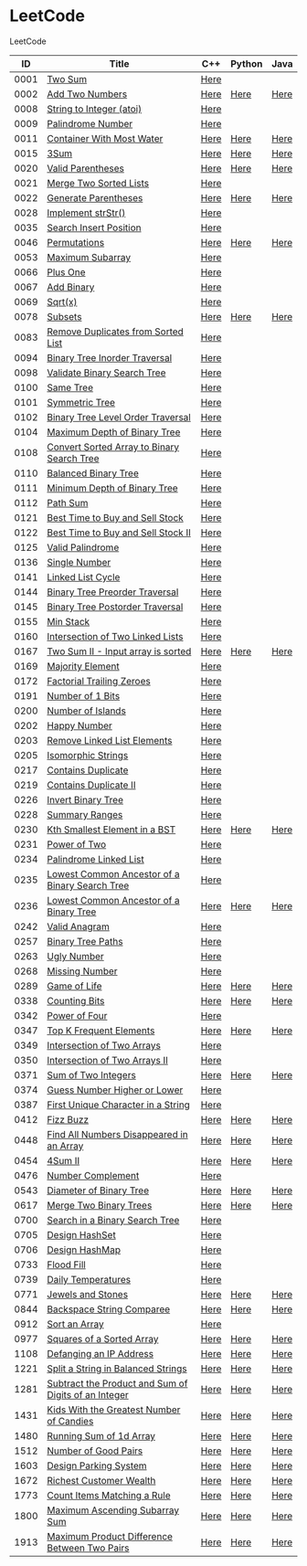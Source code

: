 # LeetCode

LeetCode

| ID   | Title                                                                                                                                       | C++                                                                         | Python                                                                        | Java                                                                          |
| ---- | ------------------------------------------------------------------------------------------------------------------------------------------- | --------------------------------------------------------------------------- | ----------------------------------------------------------------------------- | ----------------------------------------------------------------------------- |
| 0001 | [Two Sum](https://leetcode.com/problems/two-sum/)                                                                                           | [Here](./C++/0001-two-sum.cpp)                                              |                                                                               |                                                                               |
| 0002 | [Add Two Numbers](https://leetcode.com/problems/add-two-numbers/)                                                                           | [Here](./C++/0002-add-two-numbers.cpp)                                      | [Here](./Python/0002-add-two-numbers.py)                                      | [Here](./Java/0002-add-two-numbers.java)                                      |
| 0008 | [String to Integer (atoi)](https://leetcode.com/problems/string-to-integer-atoi/)                                                           | [Here](./C++/0008-string-to-integer-atoi.cpp)                               |                                                                               |                                                                               |
| 0009 | [Palindrome Number](https://leetcode.com/problems/palindrome-number/)                                                                       | [Here](./C++/0009-palindrome-number.cpp)                                    |                                                                               |                                                                               |
| 0011 | [Container With Most Water](https://leetcode.com/problems/container-with-most-water/)                                                       | [Here](./C++/0011-container-with-most-water.cpp)                            | [Here](./Python/0011-container-with-most-water.py)                            | [Here](./Java/0011-container-with-most-water.java)                            |
| 0015 | [3Sum](https://leetcode.com/problems/3sum/)                                                                                                 | [Here](./C++/0015-3sum.cpp)                                                 | [Here](./Python/0015-3sum.py)                                                 | [Here](./Java/0015-3sum.java)                                                 |
| 0020 | [Valid Parentheses](https://leetcode.com/problems/valid-parentheses/)                                                                       | [Here](./C++/0020-valid-parentheses.cpp)                                    | [Here](./Python/0020-valid-parentheses.py)                                    | [Here](./Java/0020-valid-parentheses.java)                                    |
| 0021 | [Merge Two Sorted Lists](https://leetcode.com/problems/merge-two-sorted-lists/)                                                             | [Here](./C++/0021-merge-two-sorted-lists.cpp)                               |                                                                               |                                                                               |
| 0022 | [Generate Parentheses](https://leetcode.com/problems/generate-parentheses/)                                                                 | [Here](./C++/0022-generate-parentheses.cpp)                                 | [Here](./Python/0022-generate-parentheses.py)                                 | [Here](./Java/0022-generate-parentheses.java)                                 |
| 0028 | [Implement strStr()](https://leetcode.com/problems/implement-strstr/)                                                                       | [Here](./C++/0028-implement-strstr.cpp)                                     |                                                                               |                                                                               |
| 0035 | [Search Insert Position](https://leetcode.com/problems/search-insert-position/)                                                             | [Here](./C++/0035-search-insert-position.cpp)                               |                                                                               |                                                                               |
| 0046 | [Permutations](https://leetcode.com/problems/permutations/)                                                                                 | [Here](./C++/0046-permutations.cpp)                                         | [Here](./Python/0046-permutations.py)                                         | [Here](./Java/0046-permutations.java)                                         |
| 0053 | [Maximum Subarray](https://leetcode.com/problems/maximum-subarray/)                                                                         | [Here](/C++/0053-maximum-subarray.cpp)                                      |                                                                               |                                                                               |
| 0066 | [Plus One](https://leetcode.com/problems/plus-one/)                                                                                         | [Here](./C++/0066-plus-one.cpp)                                             |                                                                               |                                                                               |
| 0067 | [Add Binary](https://leetcode.com/problems/add-binary/)                                                                                     | [Here](./C++/0067-add-binary.cpp)                                           |                                                                               |                                                                               |
| 0069 | [Sqrt(x)](https://leetcode.com/problems/sqrtx/)                                                                                             | [Here](./C++/0069-sqrtx.cpp)                                                |                                                                               |                                                                               |
| 0078 | [Subsets](https://leetcode.com/problems/subsets/)                                                                                           | [Here](./C++/0078-subsets.cpp)                                              | [Here](./Python/0078-subsets.py)                                              | [Here](./Java/0078-subsets.java)                                              |
| 0083 | [Remove Duplicates from Sorted List](https://leetcode.com/problems/remove-duplicates-from-sorted-list/)                                     | [Here](./C++/0083-remove-duplicates-from-sorted-list.cpp)                   |                                                                               |                                                                               |
| 0094 | [Binary Tree Inorder Traversal](https://leetcode.com/problems/binary-tree-inorder-traversal/)                                               | [Here](./C++/0094-binary-tree-inorder-traversal.cpp)                        |                                                                               |                                                                               |
| 0098 | [Validate Binary Search Tree](https://leetcode.com/problems/validate-binary-search-tree/)                                                   | [Here](./C++/0098-validate-binary-search-tree.cpp)                          |                                                                               |                                                                               |
| 0100 | [Same Tree](https://leetcode.com/problems/same-tree/)                                                                                       | [Here](./C++/0100-same-tree.cpp)                                            |                                                                               |                                                                               |
| 0101 | [Symmetric Tree](https://leetcode.com/problems/symmetric-tree/)                                                                             | [Here](./C++/0101-symmetric-tree.cpp)                                       |                                                                               |                                                                               |
| 0102 | [Binary Tree Level Order Traversal](https://leetcode.com/problems/binary-tree-level-order-traversal/)                                       | [Here](./C++/0102-binary-tree-level-order-traversal.cpp)                    |                                                                               |                                                                               |
| 0104 | [Maximum Depth of Binary Tree](https://leetcode.com/problems/maximum-depth-of-binary-tree/)                                                 | [Here](./C++/0104-maximum-depth-of-binary-tree.cpp)                         |                                                                               |                                                                               |
| 0108 | [Convert Sorted Array to Binary Search Tree](https://leetcode.com/problems/convert-sorted-array-to-binary-search-tree/)                     | [Here](./C++/0108-convert-sorted-array-to-binary-search-tree.cpp)           |                                                                               |                                                                               |
| 0110 | [Balanced Binary Tree](https://leetcode.com/problems/balanced-binary-tree/)                                                                 | [Here](./C++/0110-balanced-binary-tree.cpp)                                 |                                                                               |                                                                               |
| 0111 | [Minimum Depth of Binary Tree](https://leetcode.com/problems/minimum-depth-of-binary-tree/)                                                 | [Here](./C++/0111-minimum-depth-of-binary-tree.cpp)                         |                                                                               |                                                                               |
| 0112 | [Path Sum](https://leetcode.com/problems/path-sum/)                                                                                         | [Here](./C++/0112-path-sum.cpp)                                             |                                                                               |                                                                               |
| 0121 | [Best Time to Buy and Sell Stock](https://leetcode.com/problems/best-time-to-buy-and-sell-stock/)                                           | [Here](./C++/0121-best-time-to-buy-and-sell-stock.cpp)                      |                                                                               |                                                                               |
| 0122 | [Best Time to Buy and Sell Stock II](https://leetcode.com/problems/best-time-to-buy-and-sell-stock-ii/)                                     | [Here](./C++/0122-best-time-to-buy-and-sell-stock-ii.cpp)                   |                                                                               |                                                                               |
| 0125 | [Valid Palindrome](https://leetcode.com/problems/valid-palindrome/)                                                                         | [Here](./C++/0125-valid-palindrome.cpp)                                     |                                                                               |                                                                               |
| 0136 | [Single Number](https://leetcode.com/problems/single-number/)                                                                               | [Here](./C++/0136-single-number.cpp)                                        |                                                                               |                                                                               |
| 0141 | [Linked List Cycle](https://leetcode.com/problems/linked-list-cycle/)                                                                       | [Here](./C++/0141-linked-list-cycle.cpp)                                    |                                                                               |                                                                               |
| 0144 | [Binary Tree Preorder Traversal](https://leetcode.com/problems/binary-tree-preorder-traversal/)                                             | [Here](./C++/0144-binary-tree-preorder-traversal.cpp)                       |                                                                               |                                                                               |
| 0145 | [Binary Tree Postorder Traversal](https://leetcode.com/problems/binary-tree-postorder-traversal/)                                           | [Here](./C++/0145-binary-tree-postorder-traversal.cpp)                      |                                                                               |                                                                               |
| 0155 | [Min Stack](https://leetcode.com/problems/min-stack/)                                                                                       | [Here](./C++/0155-min-stack.cpp)                                            |                                                                               |                                                                               |
| 0160 | [Intersection of Two Linked Lists](https://leetcode.com/problems/intersection-of-two-linked-lists/)                                         | [Here](./C++/0160-intersection-of-two-linked-lists.cpp)                     |                                                                               |                                                                               |
| 0167 | [Two Sum II - Input array is sorted](https://leetcode.com/problems/two-sum-ii-input-array-is-sorted/)                                       | [Here](./C++/0167-two-sum-ii-input-array-is-sorted.cpp)                     | [Here](./Python/0167-two-sum-ii-input-array-is-sorted.py)                     | [Here](./Java/0167-two-sum-ii-input-array-is-sorted.java)                     |
| 0169 | [Majority Element](https://leetcode.com/problems/majority-element/)                                                                         | [Here](./C++/0169-majority-element.cpp)                                     |                                                                               |                                                                               |
| 0172 | [Factorial Trailing Zeroes](https://leetcode.com/problems/factorial-trailing-zeroes/)                                                       | [Here](./C++/0172-factorial-trailing-zeroes.cpp)                            |                                                                               |                                                                               |
| 0191 | [Number of 1 Bits](https://leetcode.com/problems/number-of-1-bits/)                                                                         | [Here](./C++/0191-number-of-1-bits.cpp)                                     |                                                                               |                                                                               |
| 0200 | [Number of Islands](https://leetcode.com/problems/number-of-islands/)                                                                       | [Here](./C++/0200-number-of-islands.cpp)                                    |                                                                               |                                                                               |
| 0202 | [Happy Number](https://leetcode.com/problems/happy-number/)                                                                                 | [Here](./C++/0202-happy-number.cpp)                                         |                                                                               |                                                                               |
| 0203 | [Remove Linked List Elements](https://leetcode.com/problems/remove-linked-list-elements/)                                                   | [Here](./C++/0203-remove-linked-list-elements.cpp)                          |                                                                               |                                                                               |
| 0205 | [Isomorphic Strings](https://leetcode.com/problems/isomorphic-strings/)                                                                     | [Here](./C++/0205-isomorphic-strings.cpp)                                   |                                                                               |                                                                               |
| 0217 | [Contains Duplicate](https://leetcode.com/problems/contains-duplicate/)                                                                     | [Here](./C++/0217-contains-duplicate.cpp)                                   |                                                                               |                                                                               |
| 0219 | [Contains Duplicate II](https://leetcode.com/problems/contains-duplicate-ii/)                                                               | [Here](./C++/0219-contains-duplicate-ii.cpp)                                |                                                                               |                                                                               |
| 0226 | [Invert Binary Tree](https://leetcode.com/problems/invert-binary-tree/)                                                                     | [Here](./C++/0226-invert-binary-tree.cpp)                                   |                                                                               |                                                                               |
| 0228 | [Summary Ranges](https://leetcode.com/problems/summary-ranges/)                                                                             | [Here](./C++/0228-summary-ranges.cpp)                                       |                                                                               |                                                                               |
| 0230 | [Kth Smallest Element in a BST](https://leetcode.com/problems/kth-smallest-element-in-a-bst/)                                               | [Here](./C++/0230-kth-smallest-element-in-a-bst.cpp)                        | [Here](./Python/0230-kth-smallest-element-in-a-bst.py)                        | [Here](./Java/0230-kth-smallest-element-in-a-bst.java)                        |
| 0231 | [Power of Two](https://leetcode.com/problems/power-of-two/)                                                                                 | [Here](./C++/0231-power-of-two.cpp)                                         |                                                                               |                                                                               |
| 0234 | [Palindrome Linked List](https://leetcode.com/problems/palindrome-linked-list/)                                                             | [Here](./C++/0234-palindrome-linked-list.cpp)                               |                                                                               |                                                                               |
| 0235 | [Lowest Common Ancestor of a Binary Search Tree](https://leetcode.com/problems/lowest-common-ancestor-of-a-binary-search-tree/)             | [Here](./C++/0235-lowest-common-ancestor-of-a-binary-search-tree.cpp)       |                                                                               |                                                                               |
| 0236 | [Lowest Common Ancestor of a Binary Tree](https://leetcode.com/problems/lowest-common-ancestor-of-a-binary-tree/)                           | [Here](./C++/)                                                              | [Here](./Python/0236-lowest-common-ancestor-of-a-binary-tree.py)              | [Here](./Java/0236-lowest-common-ancestor-of-a-binary-tree.java)              |
| 0242 | [Valid Anagram](https://leetcode.com/problems/valid-anagram/)                                                                               | [Here](./C++/0242-valid-anagram.cpp)                                        |                                                                               |                                                                               |
| 0257 | [Binary Tree Paths](https://leetcode.com/problems/binary-tree-paths/)                                                                       | [Here](./C++/0257-binary-tree-paths.cpp)                                    |                                                                               |                                                                               |
| 0263 | [Ugly Number](https://leetcode.com/problems/ugly-number/)                                                                                   | [Here](./C++/0263-ugly-number.cpp)                                          |                                                                               |                                                                               |
| 0268 | [Missing Number](https://leetcode.com/problems/missing-number/)                                                                             | [Here](./C++/0268-missing-number.cpp)                                       |                                                                               |                                                                               |
| 0289 | [Game of Life](https://leetcode.com/problems/game-of-life/)                                                                                 | [Here](./C++/0289-game-of-life.cpp)                                         | [Here](./Python/0289-game-of-life.py)                                         | [Here](./Java/0289-game-of-life.java)                                         |
| 0338 | [Counting Bits](https://leetcode.com/problems/counting-bits/)                                                                               | [Here](./C++/0338-counting-bits.cpp)                                        | [Here](./Python/0338-counting-bits.py)                                        | [Here](./Java/0338-counting-bits.java)                                        |
| 0342 | [Power of Four](https://leetcode.com/problems/power-of-four/)                                                                               | [Here](./C++/0342-power-of-four.cpp)                                        |                                                                               |                                                                               |
| 0347 | [Top K Frequent Elements](https://leetcode.com/problems/top-k-frequent-elements/)                                                           | [Here](./C++/0347-top-k-frequent-elements.cpp)                              | [Here](./Python/0347-top-k-frequent-elements.py)                              | [Here](./Java/0347-top-k-frequent-elements.java)                              |
| 0349 | [Intersection of Two Arrays](https://leetcode.com/problems/intersection-of-two-arrays/)                                                     | [Here](./C++/0349-intersection-of-two-arrays.cpp)                           |                                                                               |                                                                               |
| 0350 | [Intersection of Two Arrays II](https://leetcode.com/problems/intersection-of-two-arrays-ii/)                                               | [Here](./C++/0350-intersection-of-two-arrays-ii.cpp)                        |                                                                               |                                                                               |
| 0371 | [Sum of Two Integers](https://leetcode.com/problems/sum-of-two-integers/)                                                                   | [Here](./C++/0371-sum-of-two-integers.cpp)                                  | [Here](./Python/0371-sum-of-two-integers.py)                                  | [Here](./Java/0371-sum-of-two-integers.java)                                  |
| 0374 | [Guess Number Higher or Lower](https://leetcode.com/problems/guess-number-higher-or-lower/)                                                 | [Here](./C++/0374-guess-number-higher-or-lower.cpp)                         |                                                                               |                                                                               |
| 0387 | [First Unique Character in a String](https://leetcode.com/problems/first-unique-character-in-a-string/)                                     | [Here](./C++/0387-first-unique-character-in-a-string.cpp)                   |                                                                               |                                                                               |
| 0412 | [Fizz Buzz](https://leetcode.com/problems/fizz-buzz/)                                                                                       | [Here](./C++/0412-fizz-buzz.cpp)                                            | [Here](./Python/0412-fizz-buzz.py)                                            | [Here](./Java/0412-fizz-buzz.java)                                            |
| 0448 | [Find All Numbers Disappeared in an Array](https://leetcode.com/problems/find-all-numbers-disappeared-in-an-array/)                         | [Here](./C++/0448-find-all-numbers-disappeared-in-an-array.cpp)             | [Here](./Python/0448-find-all-numbers-disappeared-in-an-array.py)             | [Here](./Java/0448-find-all-numbers-disappeared-in-an-array.java)             |
| 0454 | [4Sum II](https://leetcode.com/problems/4sum-ii/)                                                                                           | [Here](./C++/0454-4sum-ii.cpp)                                              | [Here](./Python/0454-4sum-ii.py)                                              | [Here](./Java/0454-4sum-ii.java)                                              |
| 0476 | [Number Complement](https://leetcode.com/problems/number-complement/)                                                                       | [Here](./C++/0476-number-complement.cpp)                                    |                                                                               |                                                                               |
| 0543 | [Diameter of Binary Tree](https://leetcode.com/problems/diameter-of-binary-tree/)                                                           | [Here](./C++/0543-diameter-of-binary-tree.cpp)                              | [Here](./Python/0543-diameter-of-binary-tree.py)                              | [Here](./Java/0543-diameter-of-binary-tree.java)                              |
| 0617 | [Merge Two Binary Trees](https://leetcode.com/problems/merge-two-binary-trees/)                                                             | [Here](./C++/0617-merge-two-binary-trees.cpp)                               | [Here](./Python/0617-merge-two-binary-trees.py)                               | [Here](./Java/0617-merge-two-binary-trees.java)                               |
| 0700 | [Search in a Binary Search Tree](https://leetcode.com/problems/search-in-a-binary-search-tree/)                                             | [Here](./C++/0700-search-in-a-binary-search-tree.cpp)                       |                                                                               |                                                                               |
| 0705 | [Design HashSet](https://leetcode.com/problems/design-hashset/)                                                                             | [Here](./C++/0705-design-hashset.cpp)                                       |                                                                               |                                                                               |
| 0706 | [Design HashMap](https://leetcode.com/problems/design-hashmap/)                                                                             | [Here](./C++/0706-design-hashmap.cpp)                                       |                                                                               |                                                                               |
| 0733 | [Flood Fill](https://leetcode.com/problems/flood-fill/)                                                                                     | [Here](./C++/0733-flood-fill.cpp)                                           |                                                                               |                                                                               |
| 0739 | [Daily Temperatures](https://leetcode.com/problems/daily-temperatures/)                                                                     | [Here](./C++/0739-daily-temperatures.cpp)                                   |                                                                               |                                                                               |
| 0771 | [Jewels and Stones](https://leetcode.com/problems/jewels-and-stones/)                                                                       | [Here](./C++/0771-jewels-and-stones.cpp)                                    | [Here](./Python/0771-jewels-and-stones.py)                                    | [Here](./Java/0771-jewels-and-stones.java)                                    |
| 0844 | [Backspace String Comparee](https://leetcode.com/problems/backspace-string-compare/)                                                        | [Here](./C++/0844-backspace-string-compare.cpp)                             | [Here](./Python/0844-backspace-string-compare.py)                             | [Here](./Java/0844-backspace-string-compare.java)                             |
| 0912 | [Sort an Array](https://leetcode.com/problems/sort-an-array/)                                                                               | [Here](./C++/0912-sort-an-array.cpp)                                        |                                                                               |                                                                               |
| 0977 | [Squares of a Sorted Array](https://leetcode.com/problems/squares-of-a-sorted-array/)                                                       | [Here](./C++/0977-squares-of-a-sorted-array.cpp)                            | [Here](./Python/0977-squares-of-a-sorted-array.py)                            | [Here](./Java/0977-squares-of-a-sorted-array.java)                            |
| 1108 | [Defanging an IP Address](https://leetcode.com/problems/defanging-an-ip-address/)                                                           | [Here](./C++/1108-defanging-an-ip-address.cpp)                              | [Here](./Python/1108-defanging-an-ip-address.py)                              | [Here](./Java/1108-defanging-an-ip-address.java)                              |
| 1221 | [Split a String in Balanced Strings](https://leetcode.com/problems/split-a-string-in-balanced-strings/)                                     | [Here](./C++/1221-split-a-string-in-balanced-strings.cpp)                   | [Here](./Python/1221-split-a-string-in-balanced-strings.py)                   | [Here](./Java/1221-split-a-string-in-balanced-strings.java)                   |
| 1281 | [Subtract the Product and Sum of Digits of an Integer](https://leetcode.com/problems/subtract-the-product-and-sum-of-digits-of-an-integer/) | [Here](./C++/1281-subtract-the-product-and-sum-of-digits-of-an-integer.cpp) | [Here](./Python/1281-subtract-the-product-and-sum-of-digits-of-an-integer.py) | [Here](./Java/1281-subtract-the-product-and-sum-of-digits-of-an-integer.java) |
| 1431 | [Kids With the Greatest Number of Candies](https://leetcode.com/problems/kids-with-the-greatest-number-of-candies/)                         | [Here](./C++/1431-kids-with-the-greatest-number-of-candies.cpp)             | [Here](./Python/1431-kids-with-the-greatest-number-of-candies.py)             | [Here](./Java/1431-kids-with-the-greatest-number-of-candies.java)             |
| 1480 | [Running Sum of 1d Array](https://leetcode.com/problems/running-sum-of-1d-array/)                                                           | [Here](./C++/1480-running-sum-of-1d-array.cpp)                              | [Here](./Python/1480-running-sum-of-1d-array.py)                              | [Here](./Java/1480-running-sum-of-1d-array.java)                              |
| 1512 | [Number of Good Pairs](https://leetcode.com/problems/number-of-good-pairs/)                                                                 | [Here](./C++1512-number-of-good-pairs.cpp)                                  | [Here](./Python/1512-number-of-good-pairs.py)                                 | [Here](./Java/1512-number-of-good-pairs.java)                                 |
| 1603 | [Design Parking System](https://leetcode.com/problems/design-parking-system/)                                                               | [Here](./C++/1603-design-parking-system.cpp)                                | [Here](./Python/1603-design-parking-system.py)                                | [Here](./Java/1603-design-parking-system.java)                                |
| 1672 | [Richest Customer Wealth](https://leetcode.com/problems/richest-customer-wealth/)                                                           | [Here](./C++/1672-richest-customer-wealth.cpp)                              | [Here](./Python/1672-richest-customer-wealth.py)                              | [Here](./Java/1672-richest-customer-wealth.java)                              |
| 1773 | [Count Items Matching a Rule](https://leetcode.com/problems/count-items-matching-a-rule/)                                                   | [Here](./C++/1773-count-items-matching-a-rule.cpp)                          | [Here](./Python/1773-count-items-matching-a-rule.py)                          | [Here](./Java/1773-count-items-matching-a-rule.java)                          |
| 1800 | [Maximum Ascending Subarray Sum](https://leetcode.com/problems/maximum-ascending-subarray-sum/)                                             | [Here](./C++/1800-maximum-ascending-subarray-sum.cpp)                       | [Here](./Python/1800-maximum-ascending-subarray-sum.py)                       | [Here](./Java/1800-maximum-ascending-subarray-sum.java)                       |
| 1913 | [Maximum Product Difference Between Two Pairs](https://leetcode.com/problems/maximum-product-difference-between-two-pairs/)                 | [Here](./C++/1913-maximum-product-difference-between-two-pairs.cpp)         | [Here](./Python/1913-maximum-product-difference-between-two-pairs.py)         | [Here](./Java/1913-maximum-product-difference-between-two-pairs.java)         |

